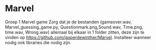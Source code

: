 # Marvel
Groep 1 Marvel game
Zorg dat je de bestanden
(gameover.wav, Marvel_guessing_game.py, Questionmark.png,Sound.wav, Time.png, time.wav, Wrong.wav)
allemaal bij elkaar in 1 folder zitten, deze zijn te vinden op https://github.com/jasperdewinther/Marvel.
Installeer wanneer nodig ook libraries die nodig zijn.
